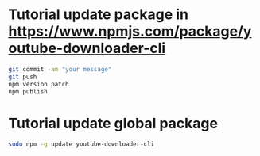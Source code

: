 # Tutorial update package in https://www.npmjs.com/package/youtube-downloader-cli

```bash
git commit -am "your message"
git push
npm version patch
npm publish
```

# Tutorial update global package

```bash
sudo npm -g update youtube-downloader-cli
```
